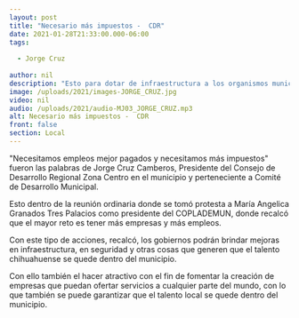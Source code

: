 ```yaml
---
layout: post
title: "Necesario más impuestos -  CDR"
date: 2021-01-28T21:33:00.000-06:00
tags:
  
  - Jorge Cruz
  
author: nil
description: "Esto para dotar de infraestructura a los organismos municipales."
image: /uploads/2021/images-JORGE_CRUZ.jpg
video: nil
audio: /uploads/2021/audio-MJ03_JORGE_CRUZ.mp3
alt: Necesario más impuestos -  CDR
front: false
section: Local
---
```


"Necesitamos empleos mejor pagados y necesitamos más impuestos" fueron las palabras de Jorge Cruz Camberos, Presidente del Consejo de Desarrollo Regional Zona Centro en el municipio y perteneciente a Comité de Desarrollo Municipal.

Esto dentro de la reunión ordinaria donde se tomó protesta a María Angelica Granados Tres Palacios como presidente del COPLADEMUN, donde recalcó que el mayor reto es tener más empresas y más empleos.

Con este tipo de acciones, recalcó, los gobiernos podrán brindar mejoras en infraestructura, en seguridad y otras cosas que generen que el talento chihuahuense se quede dentro del municipio.

Con ello también el hacer atractivo con el fin de fomentar la creación de empresas que puedan ofertar servicios a cualquier parte del mundo, con lo que también se puede garantizar que el talento local se quede dentro del municipio.
